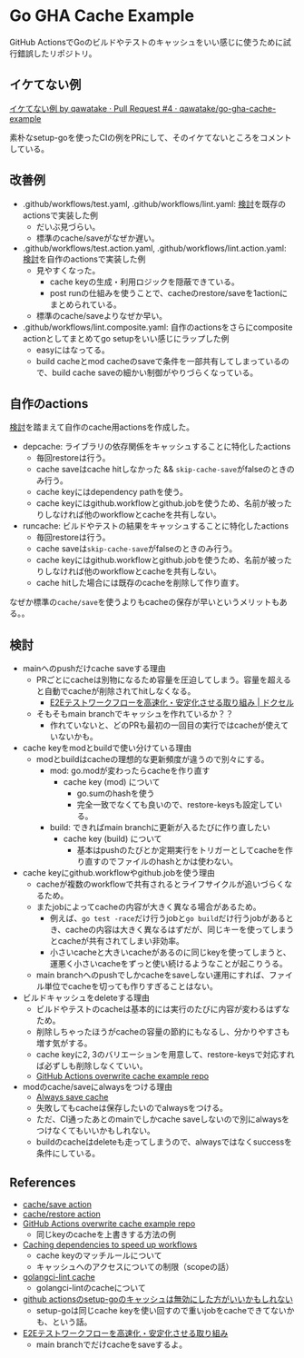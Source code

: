 # Go GHA Cache Example

GitHub ActionsでGoのビルドやテストのキャッシュをいい感じに使うために試行錯誤したリポジトリ。

## イケてない例

[イケてない例 by qawatake · Pull Request #4 · qawatake/go-gha-cache-example](https://github.com/qawatake/go-gha-cache-example/pull/4)

素朴なsetup-goを使ったCIの例をPRにして、そのイケてないところをコメントしている。

## 改善例

- .github/workflows/test.yaml, .github/workflows/lint.yaml: [検討](#検討)を既存のactionsで実装した例
  - だいぶ見づらい。
  - 標準のcache/saveがなぜか遅い。
- .github/workflows/test.action.yaml, .github/workflows/lint.action.yaml: [検討](#検討)を自作のactionsで実装した例
  - 見やすくなった。
    - cache keyの生成・利用ロジックを隠蔽できている。
    - post runの仕組みを使うことで、cacheのrestore/saveを1actionにまとめられている。
  - 標準のcache/saveよりなぜか早い。
- .github/workflows/lint.composite.yaml: 自作のactionsをさらにcomposite actionとしてまとめてgo setupをいい感じにラップした例
  - easyにはなってる。
  - build cacheとmod cacheのsaveで条件を一部共有してしまっているので、build cache saveの細かい制御がやりづらくなっている。

## 自作のactions

[検討](#検討)を踏まえて自作のcache用actionsを作成した。

- depcache: ライブラリの依存関係をキャッシュすることに特化したactions
  - 毎回restoreは行う。
  - cache saveはcache hitしなかった && `skip-cache-save`がfalseのときのみ行う。
  - cache keyにはdependency pathを使う。
  - cache keyにはgithub.workflowとgithub.jobを使うため、名前が被ったりしなければ他のworkflowとcacheを共有しない。
- runcache: ビルドやテストの結果をキャッシュすることに特化したactions
  - 毎回restoreは行う。
  - cache saveは`skip-cache-save`がfalseのときのみ行う。
  - cache keyにはgithub.workflowとgithub.jobを使うため、名前が被ったりしなければ他のworkflowとcacheを共有しない。
  - cache hitした場合には既存のcacheを削除して作り直す。

なぜか標準の`cache/save`を使うよりもcacheの保存が早いというメリットもある。。

## 検討

- mainへのpushだけcache saveする理由
  - PRごとにcacheは別物になるため容量を圧迫してしまう。容量を超えると自動でcacheが削除されてhitしなくなる。
    - [E2Eテストワークフローを高速化・安定化させる取り組み | ドクセル](https://www.docswell.com/s/r4mimu/ZXYR73-2024-05-16-184345#p13)
  - そもそもmain branchでキャッシュを作れているか？？
    - 作れていないと、どのPRも最初の一回目の実行ではcacheが使えていないかも。
- cache keyをmodとbuildで使い分けている理由
  - modとbuildはcacheの理想的な更新頻度が違うので別々にする。
    - mod: go.modが変わったらcacheを作り直す
      - cache key (mod) について
        - go.sumのhashを使う
        - 完全一致でなくても良いので、restore-keysも設定している。
    - build: できればmain branchに更新が入るたびに作り直したい
      - cache key (build) について
        - 基本はpushのたびとか定期実行をトリガーとしてcacheを作り直すのでファイルのhashとかは使わない。
- cache keyにgithub.workflowやgithub.jobを使う理由
  - cacheが複数のworkflowで共有されるとライフサイクルが追いづらくなるため。
  - またjobによってcacheの内容が大きく異なる場合があるため。
    - 例えば、`go test -race`だけ行うjobと`go build`だけ行うjobがあるとき、cacheの内容は大きく異なるはずだが、同じキーを使ってしまうとcacheが共有されてしまい非効率。
    - 小さいcacheと大きいcacheがあるのに同じkeyを使ってしまうと、運悪く小さいcacheをずっと使い続けるようなことが起こりうる。
  - main branchへのpushでしかcacheをsaveしない運用にすれば、ファイル単位でcacheを切っても作りすぎることはない。
- ビルドキャッシュをdeleteする理由
  - ビルドやテストのcacheは基本的には実行のたびに内容が変わるはずなため。
  - 削除しちゃったほうがcacheの容量の節約にもなるし、分かりやすさも増す気がする。
  - cache keyに2, 3のバリエーションを用意して、restore-keysで対応すれば必ずしも削除しなくていい。
  - [GitHub Actions overwrite cache example repo](https://github.com/azu/github-actions-overwrite-cache-example)
- modのcache/saveにalwaysをつける理由
  - [Always save cache](https://github.com/actions/setup-go/blob/0a12ed9d6a96ab950c8f026ed9f722fe0da7ef32/src/package-managers.ts#L13)
  - 失敗してもcacheは保存したいのでalwaysをつける。
  - ただ、CI通ったあとのmainでしかcache saveしないので別にalwaysをつけなくてもいいかもしれない。
  - buildのcacheはdeleteも走ってしまうので、alwaysではなくsuccessを条件にしている。

## References

- [cache/save action](https://github.com/actions/cache/blob/main/save/README.md)
- [cache/restore action](https://github.com/actions/cache/blob/main/restore/README.md)
- [GitHub Actions overwrite cache example repo](https://github.com/azu/github-actions-overwrite-cache-example)
  - 同じkeyのcacheを上書きする方法の例
- [Caching dependencies to speed up workflows](https://docs.github.com/en/actions/using-workflows/caching-dependencies-to-speed-up-workflows)
  - cache keyのマッチルールについて
  - キャッシュへのアクセスについての制限（scopeの話）
- [golangci-lint cache](https://golangci-lint.run/usage/configuration/#cache)
  - golangci-lintのcacheについて
- [github actionsのsetup-goのキャッシュは無効にした方がいいかもしれない](https://zenn.dev/goryudyuma/articles/f387dba8838ff7)
  - setup-goは同じcache keyを使い回すので重いjobをcacheできてないかも、という話。
- [E2Eテストワークフローを高速化・安定化させる取り組み](https://www.docswell.com/s/r4mimu/ZXYR73-2024-05-16-184345#p14)
  - main branchでだけcacheをsaveするよ。
